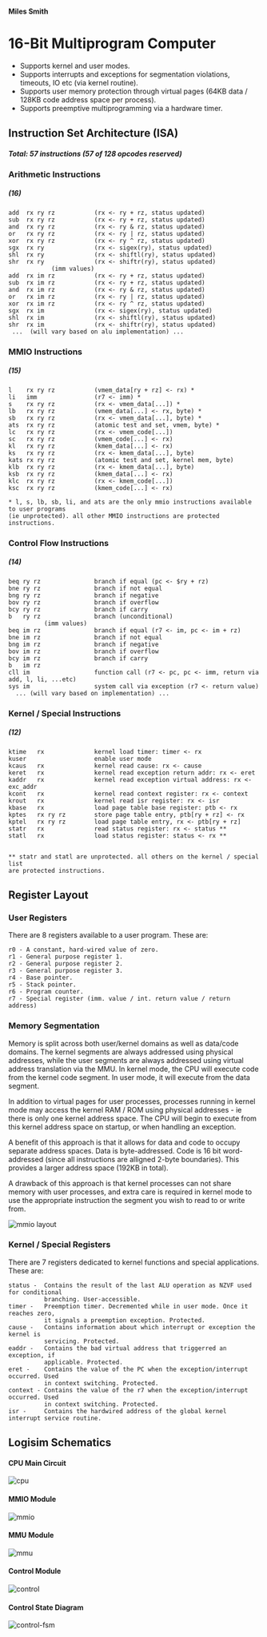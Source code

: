 #### Miles Smith

# 16-Bit Multiprogram Computer
- Supports kernel and user modes.
- Supports interrupts and exceptions for segmentation violations, timeouts, IO etc (via kernel routine).
- Supports user memory protection through virtual pages (64KB data / 128KB code address space per process).
- Supports preemptive multiprogramming via a hardware timer.

## Instruction Set Architecture (ISA)
##### Total: 57 instructions (57 of 128 opcodes reserved)


### Arithmetic Instructions
##### (16)
    add  rx ry rz           (rx <- ry + rz, status updated)
    sub  rx ry rz           (rx <- ry + rz, status updated)
    and  rx ry rz           (rx <- ry & rz, status updated)
    or   rx ry rz           (rx <- ry | rz, status updated)
    xor  rx ry rz           (rx <- ry ^ rz, status updated)
    sgx  rx ry              (rx <- sigex(ry), status updated)
    shl  rx ry              (rx <- shiftl(ry), status updated)
    shr  rx ry              (rx <- shiftr(ry), status updated)
                (imm values)
    add  rx im rz           (rx <- ry + rz, status updated)
    sub  rx im rz           (rx <- ry + rz, status updated)
    and  rx im rz           (rx <- ry & rz, status updated)
    or   rx im rz           (rx <- ry | rz, status updated)
    xor  rx im rz           (rx <- ry ^ rz, status updated)
    sgx  rx im              (rx <- sigex(ry), status updated)
    shl  rx im              (rx <- shiftl(ry), status updated)
    shr  rx im              (rx <- shiftr(ry), status updated)
     ...  (will vary based on alu implementation) ...

### MMIO Instructions
##### (15)
    l    rx ry rz           (vmem_data[ry + rz] <- rx) *
    li   imm                (r7 <- imm) *
    s    rx ry rz           (rx <- vmem_data[...]) *
    lb   rx ry rz           (vmem_data[...] <- rx, byte) *
    sb   rx ry rz           (rx <- vmem_data[...], byte) *
    ats  rx ry rz           (atomic test and set, vmem, byte) *
    lc   rx ry rz           (rx <- vmem_code[...])
    sc   rx ry rz           (vmem_code[...] <- rx)
    kl   rx ry rz           (kmem_data[...] <- rx)
    ks   rx ry rz           (rx <- kmem_data[...], byte)
    kats rx ry rz           (atomic test and set, kernel mem, byte)
    klb  rx ry rz           (rx <- kmem_data[...], byte)
    ksb  rx ry rz           (kmem_data[...] <- rx)
    klc  rx ry rz           (rx <- kmem_code[...])
    ksc  rx ry rz           (kmem_code[...] <- rx)
    
    * l, s, lb, sb, li, and ats are the only mmio instructions available to user programs
    (ie unprotected). all other MMIO instructions are protected instructions.
    

### Control Flow Instructions
##### (14)
    beq ry rz               branch if equal (pc <- $ry + rz)
    bne ry rz               branch if not equal
    bng ry rz               branch if negative
    bov ry rz               branch if overflow
    bcy ry rz               branch if carry
    b   ry rz               branch (unconditional)
              (imm values)
    beq im rz               branch if equal (r7 <- im, pc <- im + rz)
    bne im rz               branch if not equal
    bng im rz               branch if negative
    bov im rz               branch if overflow
    bcy im rz               branch if carry
    b   im rz
    cll im                  function call (r7 <- pc, pc <- imm, return via add, l, li, ...etc)
    sys im                  system call via exception (r7 <- return value)
      ... (will vary based on implementation) ...

### Kernel / Special Instructions
##### (12)
    ktime   rx              kernel load timer: timer <- rx
    kuser                   enable user mode
    kcaus   rx              kernel read cause: rx <- cause
    keret   rx              kernel read exception return addr: rx <- eret
    kaddr   rx              kernel read exception virtual address: rx <- exc_addr
    kcont   rx              kernel read context register: rx <- context
    krout   rx              kernel read isr register: rx <- isr
    kbase   rx              load page table base register: ptb <- rx
    kptes   rx ry rz        store page table entry, ptb[ry + rz] <- rx
    kptel   rx ry rz        load page table entry, rx <- ptb[ry + rz]
    statr   rx              read status register: rx <- status **
    statl   rx              load status register: status <- rx **
    
    
    ** statr and statl are unprotected. all others on the kernel / special list
    are protected instructions.


## Register Layout
### User Registers
There are 8 registers available to a user program. These are:

    r0 - A constant, hard-wired value of zero.
    r1 - General purpose register 1.
    r2 - General purpose register 2.
    r3 - General purpose register 3.
    r4 - Base pointer.
    r5 - Stack pointer.
    r6 - Program counter.
    r7 - Special register (imm. value / int. return value / return address)
    
### Memory Segmentation

Memory is split across both user/kernel domains as well as data/code domains. The
kernel segments are always addressed using physical addresses, while the user segments
are always addressed using virtual address translation via the MMU. In kernel mode,
the CPU will execute code from the kernel code segment. In user mode, it will execute
from the data segment.

In addition to virtual pages for user processes, processes running in kernel mode may
access the kernel RAM / ROM using physical addresses - ie there is only one kernel
address space. The CPU will begin to execute from this kernel address space on startup,
or when handling an exception.

A benefit of this approach is that it allows for data and code to occupy separate
address spaces. Data is byte-addressed. Code is 16 bit word-addressed (since all
instructions are alligned 2-byte boundaries). This provides a larger address space
(192KB in total).

A drawback of this approach is that kernel processes can not share memory with
user processes, and extra care is required in kernel mode to use the appropriate 
instruction the segment you wish to read to or write from.

![mmio layout](https://raw.githubusercontent.com/mylez/cpu/master/doc/mmio-layout.jpeg)


### Kernel / Special Registers
There are 7 registers dedicated to kernel functions and special applications. These are:

    status -  Contains the result of the last ALU operation as NZVF used for conditional 
              branching. User-accessible.
    timer -   Preemption timer. Decremented while in user mode. Once it reaches zero,
              it signals a preemption exception. Protected.
    cause -   Contains information about which interrupt or exception the kernel is 
              servicing. Protected.
    eaddr -   Contains the bad virtual address that triggerred an exception, if 
              applicable. Protected.
    eret -    Contains the value of the PC when the exception/interrupt occurred. Used 
              in context switching. Protected.
    context - Contains the value of the r7 when the exception/interrupt occurred. Used 
              in context switching. Protected.
    isr -     Contains the hardwired address of the global kernel interrupt service routine.
   
## Logisim Schematics
#### CPU Main Circuit
![cpu](https://raw.githubusercontent.com/mylez/cpu/master/doc/cpu.png)

#### MMIO Module
![mmio](https://raw.githubusercontent.com/mylez/cpu/master/doc/mmio.png)

#### MMU Module
![mmu](https://raw.githubusercontent.com/mylez/cpu/master/doc/mmu.png)

#### Control Module
![control](https://raw.githubusercontent.com/mylez/cpu/master/doc/control.png)

#### Control State Diagram
![control-fsm](https://raw.githubusercontent.com/mylez/cpu/master/doc/control-fsm.png)

